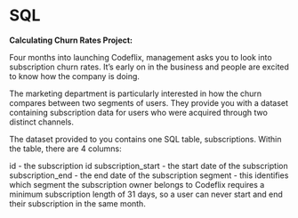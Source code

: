 # SQL
**Calculating Churn Rates Project:**

Four months into launching Codeflix, management asks you to look into subscription churn rates. It’s early on in the business and people are excited to know how the company is doing.

The marketing department is particularly interested in how the churn compares between two segments of users. They provide you with a dataset containing subscription data for users who were acquired through two distinct channels.

The dataset provided to you contains one SQL table, subscriptions. Within the table, there are 4 columns:

id - the subscription id
subscription_start - the start date of the subscription
subscription_end - the end date of the subscription
segment - this identifies which segment the subscription owner belongs to
Codeflix requires a minimum subscription length of 31 days, so a user can never start and end their subscription in the same month.
